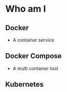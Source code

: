 # Who am I

## Docker
  * A container service


## Docker Compose
  * A multi container tool

## Kubernetes
